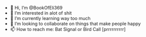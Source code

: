 - 👋 Hi, I’m @BookOfEli369
- 👀 I’m interested in alot of shit
- 🌱 I’m currently learning way too much
- 💞️ I’m looking to collaborate on things that make people happy
- 📫 How to reach me: Bat Signal or Bird Call [prrrrrrrrrr]

<!---
BookOfEli369/BookOfEli369 is a ✨ special ✨ repository because its `README.md` (this file) appears on your GitHub profile.
You can click the Preview link to take a look at your changes.
--->
